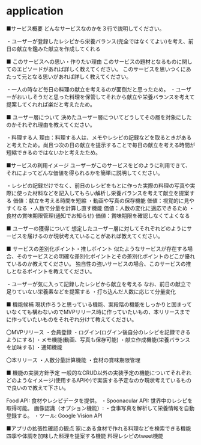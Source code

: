 # application
■サービス概要
どんなサービスなのかを３行で説明してください。

・ユーザーが登録したレシピから栄養バランス(完全ではなくてよい)を考え、前日の献立を鑑みた献立を作成してくれる

■ このサービスへの思い・作りたい理由
このサービスの題材となるものに関してのエピソードがあれば詳しく教えてください。
このサービスを思いつくにあたって元となる思いがあれば詳しく教えてください。

・一人の時など毎日の料理の献立を考えるのが面倒だと思ったため。
・ユーザーがおいしそうだと思った料理を保管してそれから献立や栄養バランスを考えて提案してくれれば楽だと考えたため。

■ ユーザー層について
決めたユーザー層についてどうしてその層を対象にしたのかそれぞれ理由を教えてください。

・料理する人
理由：料理する人は、メモやレシピの記録などを取るときがあると考えたため。尚且つ次の日の献立を提示することで毎日の献立を考える時間が短縮できるのではないかと考えたため。

■サービスの利用イメージ
ユーザーがこのサービスをどのように利用できて、それによってどんな価値を得られるかを簡単に説明してください。

・レシピの記録だけでなく、前日のレシピをもとに作った実際の料理の写真や実際に使った材料などを記入してもらい解析し栄養バランスを考えて献立を提案する
価値：献立を考える時間を短縮
・動画や写真の保存機能
価値：視覚的に見やすくなる
・人数で分量を計算し直す機能
価値：人数の変化に適応できるため
・食材の賞味期限管理(通知でお知らせ)
価値：賞味期限を確認しなくてよくなる

■ ユーザーの獲得について
想定したユーザー層に対してそれぞれどのようにサービスを届けるのか現状考えていることがあれば教えてください。

■ サービスの差別化ポイント・推しポイント
似たようなサービスが存在する場合、そのサービスとの明確な差別化ポイントとその差別化ポイントのどこが優れているのか教えてください。
独自性の強いサービスの場合、このサービスの推しとなるポイントを教えてください。

・ユーザーが気に入って記録したレシピから献立を考える
なお、前日の献立で足りていない栄養素などを提案する
・打ち込んだ人数に応じて分量変化

■ 機能候補
現状作ろうと思っている機能、案段階の機能をしっかりと固まっていなくても構わないのでMVPリリース時に作っていたいもの、本リリースまでに作っていたいものをそれぞれ分けて教えてください。

〇MVPリリース
・会員登録
・ログイン(ログイン後自分のレシピを記録できるようにする)
・メモ機能(動画、写真も保存可能)
・献立作成機能(栄養バランスを加味する)
・通知機能

〇本リリース
・人数分量計算機能
・食材の賞味期限管理

■ 機能の実装方針予定
一般的なCRUD以外の実装予定の機能についてそれぞれどのようなイメージ(使用するAPIや)で実装する予定なのか現状考えているもので良いので教えて下さい。

Food API: 食材やレシピデータを提供。
・Spoonacular API: 世界中のレシピを取得可能。
画像認識（オプション機能）:
・食事写真を解析して栄養情報を自動登録する。
・ツール: Google Vision API

■アプリの拡張性確認の観点
家にある食材で作れる料理などを検索できる機能
四季や体調を加味した料理を提案する機能
料理レシピのtweet機能
